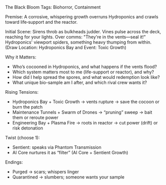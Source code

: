 The Black Bloom
Tags: Biohorror, Containment

Premise: A corrosive, whispering growth overruns Hydroponics and crawls toward life‑support and the reactor.

Initial Scene: Sirens throb as bulkheads judder. Vines pulse across the deck, reaching for your lights. Over comms: "They're in the vents—seal it!" Hydroponics' viewport spiders, something heavy thumping from within. (Draw Location: Hydroponics Bay and Event: Toxic Growth)

Why it Matters:
- Who’s cocooned in Hydroponics, and what happens if the vents flood?
- Which system matters most to me (life-support or reactor), and why?
- How did I help spread the spores, and what would redemption look like?
- What unique bio-sample am I after, and which rival crew wants it?

Rising Tensions:
- Hydroponics Bay + Toxic Growth → vents rupture → save the cocoon or burn the patch
- Maintenance Tunnels + Swarm of Drones → “pruning” sweep → bait them or reroute power
- Engineering Bay + Plasma Fire → roots in reactor → cut power (drift) or risk detonation

Twist (choose 1):
- Sentient: speaks via Phantom Transmission
- AI Core nurtures it as “filter” (AI Core + Sentient Growth)

Endings:
- Purged → scars; whispers linger
- Quarantined → slumbers; someone wants your sample